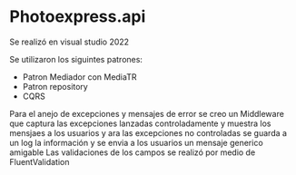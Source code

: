 # Photoexpress.api

Se realizó en visual studio 2022

Se utilizaron los siguintes patrones:
- Patron Mediador con MediaTR
- Patron repository
- CQRS

  
Para el anejo de excepciones y mensajes de error se creo un Middleware que captura las excepciones lanzadas controladamente y muestra los mensjaes a los usuarios y ara las excepciones no controladas se guarda a un log la información y se envia a los usuarios un mensaje generico amigable
Las validaciones de los campos se realizó por medio de FluentValidation
